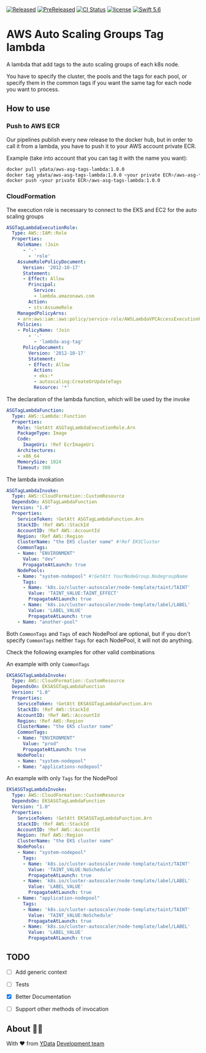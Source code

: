[![Released](https://img.shields.io/github/v/release/ydataai/aws-asg-tags-lambda?display_name=tag&label=release&logo=github&sort=semver&style=flat-square)](https://github.com/ydataai/aws-asg-tags-lambda/actions/workflows/released.yml)
[![PreReleased](https://img.shields.io/github/v/release/ydataai/aws-asg-tags-lambda?display_name=tag&include_prereleases&label=prerelease&logo=github&sort=semver&style=flat-square)](https://github.com/ydataai/aws-asg-tags-lambda/actions/workflows/prereleased.yml)
[![CI Status](https://img.shields.io/github/workflow/status/ydataai/aws-asg-tags-lambda/Merge%20Main?label=ci&logo=github&style=flat-square)](https://github.com/ydataai/aws-asg-tags-lambda/actions/workflows/merge-main.yml)
[![license](https://img.shields.io/github/license/ydataai/aws-asg-tags-lambda?label=license&style=flat-square)](https://github.com/ydataai/aws-asg-tags-lambda/blob/main/LICENSE)
[![Swift 5.6](https://img.shields.io/badge/Swift-5.6-orange.svg?style=flat-square&logo=swift)](https://developer.apple.com/swift/)

# AWS Auto Scaling Groups Tag lambda

A lambda that add tags to the auto scaling groups of each k8s node.

You have to specify the cluster, the pools and the tags for each pool, or specify them in the common tags if you want the same tag for each node you want to process.

## How to use

### Push to AWS ECR

Our pipelines publish every new release to the docker hub, but in order to call it from a lambda, you have to push it to your AWS account private ECR.

Example  (take into account that you can tag it with the name you want):

```bash
docker pull ydata/aws-asg-tags-lambda:1.0.0
docker tag ydata/aws-asg-tags-lambda:1.0.0 <your private ECR>/aws-asg-tags-lambda:1.0.0
docker push <your private ECR>/aws-asg-tags-lambda:1.0.0
```

### CloudFormation

The execution role is necessary to connect to the EKS and EC2 for the auto scaling groups

```yaml
ASGTagLambdaExecutionRole:
  Type: AWS::IAM::Role
  Properties:
    RoleName: !Join
      - '-'
        - 'role'
    AssumeRolePolicyDocument:
      Version: '2012-10-17'
      Statement:
      - Effect: Allow
        Principal:
          Service:
          - lambda.amazonaws.com
        Action:
        - sts:AssumeRole
    ManagedPolicyArns:
    - arn:aws:iam::aws:policy/service-role/AWSLambdaVPCAccessExecutionRole
    Policies:
    - PolicyName: !Join
        - '-'
          - 'lambda-asg-tag'
      PolicyDocument:
        Version: '2012-10-17'
        Statement:
        - Effect: Allow
          Action:
          - eks:*
          - autoscaling:CreateOrUpdateTags
          Resource: '*'
```

The declaration of the lambda function, which will be used by the invoke

```yaml
ASGTagLambdaFunction:
  Type: AWS::Lambda::Function
  Properties:
    Role: !GetAtt ASGTagLambdaExecutionRole.Arn
    PackageType: Image
    Code:
      ImageUri: !Ref EcrImageUri
    Architectures:
    - x86_64
    MemorySize: 1024
    Timeout: 300
```

The lambda invokation

```yaml
ASGTagLambdaInvoke:
  Type: AWS::CloudFormation::CustomResource
  DependsOn: ASGTagLambdaFunction
  Version: "1.0"
  Properties:
    ServiceToken: !GetAtt ASGTagLambdaFunction.Arn
    StackID: !Ref AWS::StackId
    AccountID: !Ref AWS::AccountId
    Region: !Ref AWS::Region
    ClusterName: "the EKS cluster name" #!Ref EKSCluster
    CommonTags:
    - Name: "ENVIRONMENT"
      Value: "dev"
      PropagateAtLaunch: true
    NodePools:
    - Name: "system-nodepool" #!GetAtt YourNodeGroup.NodegroupName
      Tags:
      - Name: 'k8s.io/cluster-autoscaler/node-template/taint/TAINT'
        Value: 'TAINT_VALUE:TAINT_EFFECT'
        PropagateAtLaunch: true
      - Name: 'k8s.io/cluster-autoscaler/node-template/label/LABEL'
        Value: 'LABEL_VALUE'
        PropagateAtLaunch: true
    - Name: "another-pool"

```

Both `CommonTags` and `Tags` of each NodePool are optional, but if you don't specify `CommonTags` neither `Tags` for each NodePool, it will not do anything.

Check the following examples for other valid combinations

An example with only `CommonTags`

```yaml
EKSASGTagLambdaInvoke:
  Type: AWS::CloudFormation::CustomResource
  DependsOn: EKSASGTagLambdaFunction
  Version: "1.0"
  Properties:
    ServiceToken: !GetAtt EKSASGTagLambdaFunction.Arn
    StackID: !Ref AWS::StackId
    AccountID: !Ref AWS::AccountId
    Region: !Ref AWS::Region
    ClusterName: "the EKS cluster name"
    CommonTags:
    - Name: "ENVIRONMENT"
      Value: "prod"
      PropagateAtLaunch: true
    NodePools:
    - Name: "system-nodepool"
    - Name: "applications-nodepool"
```

An example with only `Tags` for the NodePool

```yaml
EKSASGTagLambdaInvoke:
  Type: AWS::CloudFormation::CustomResource
  DependsOn: EKSASGTagLambdaFunction
  Version: "1.0"
  Properties:
    ServiceToken: !GetAtt EKSASGTagLambdaFunction.Arn
    StackID: !Ref AWS::StackId
    AccountID: !Ref AWS::AccountId
    Region: !Ref AWS::Region
    ClusterName: "the EKS cluster name"
    NodePools:
    - Name: "system-nodepool"
      Tags:
      - Name: 'k8s.io/cluster-autoscaler/node-template/taint/TAINT'
        Value: 'TAINT_VALUE:NoSchedule'
        PropagateAtLaunch: true
      - Name: 'k8s.io/cluster-autoscaler/node-template/label/LABEL'
        Value: 'LABEL_VALUE'
        PropagateAtLaunch: true
    - Name: "application-nodepool"
      Tags:
      - Name: 'k8s.io/cluster-autoscaler/node-template/taint/TAINT'
        Value: 'TAINT_VALUE:NoSchedule'
        PropagateAtLaunch: true
      - Name: 'k8s.io/cluster-autoscaler/node-template/label/LABEL'
        Value: 'LABEL_VALUE'
        PropagateAtLaunch: true
```

## TODO
- [ ] Add generic context
- [ ] Tests
- [x] Better Documentation
- [ ] Support other methods of invocation


## About 👯‍♂️

With ❤️ from [YData](https://ydata.ai) [Development team](mailto://developers@ydata.ai)
